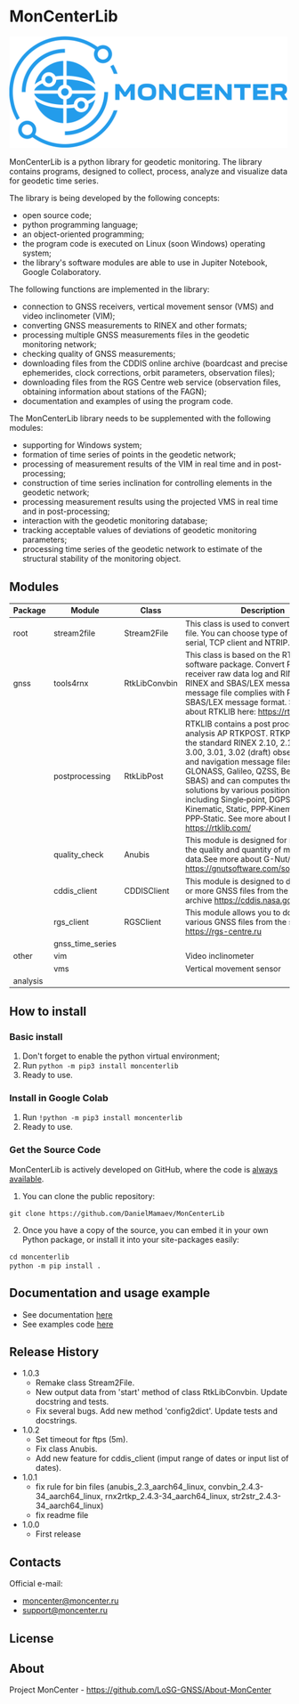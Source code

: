 # MonCenterLib

<img src="https://raw.githubusercontent.com/DanielMamaev/MonCenterLib/main/img/Moncenter.svg" alt="drawing" width="500"/>

MonCenterLib is a python library for geodetic monitoring. The library contains programs, designed to collect, process, analyze and visualize data for geodetic time series.

The library is being developed by the following concepts:
* open source code;
* python programming language;
* an object-oriented programming;
* the program code is executed on Linux (soon Windows) operating system;
* the library's software modules are able to use in Jupiter Notebook, Google Colaboratory.

The following functions are implemented in the library:
* connection to GNSS receivers, vertical movement sensor (VMS) and video inclinometer (VIM);
* converting GNSS measurements to RINEX and other formats;
* processing multiple GNSS measurements files in the geodetic monitoring network;
* checking quality of GNSS measurements;
* downloading files from the CDDIS online archive (boardcast and precise ephemerides, clock corrections, orbit parameters, observation files);
* downloading files from the RGS Centre web service (observation files, obtaining information about stations of the FAGN);
* documentation and examples of using the program code.

The MonCenterLib library needs to be supplemented with the following modules:
* supporting for Windows system;
* formation of time series of points in the geodetic network;
* processing  of measurement results of the VIM in real time and in post-processing;
* construction of time series inclination for controlling elements in the geodetic network;
* processing measurement results using the projected VMS in real time and in post-processing;
* interaction with the geodetic monitoring database;
* tracking acceptable values of deviations of geodetic monitoring parameters;
* processing time series of the geodetic network to estimate of the structural stability of the monitoring object.

## Modules

|Package|Module|Class|Description|Status|
|---|---|---|---|---|
|root |stream2file|Stream2File |This class is used to convert a stream to a file. You can choose type of connections: serial, TCP client and NTRIP. |Ready |
|gnss |tools4rnx|RtkLibConvbin|This class is based on the RTKLib software package. Convert RTCM, receiver raw data log and RINEX file to RINEX and SBAS/LEX message file. SBAS message file complies with RTKLIB SBAS/LEX message format. See more about RTKLIB here: https://rtklib.com/| Ready|
|     |postprocessing|RtkLibPost| RTKLIB contains a post processing analysis AP RTKPOST. RTKPOST inputs the standard RINEX 2.10, 2.11, 2.12, 3.00, 3.01, 3.02 (draft) observation data and navigation message files (GPS, GLONASS, Galileo, QZSS, BeiDou and SBAS) and can computes the positioning solutions by various positioning modes including Single‐point, DGPS/DGNSS, Kinematic, Static, PPP‐Kinematic and PPP‐Static. See more about RTKLIB here: https://rtklib.com/ |Ready|
|     |quality_check|Anubis|This module is designed for monitoring the quality and quantity of multi-GNSS data.See more about G-Nut/Anubis here: https://gnutsoftware.com/software/anubis |Ready|
|     |cddis_client|CDDISClient|This module is designed to download one or more GNSS files from the CDDIS archive https://cddis.nasa.gov/ |Ready|
|     |rgs_client|RGSClient|This module allows you to download various GNSS files from the service https://rgs-centre.ru |Ready|
|     |gnss_time_series|| |Soon|
|other| vim | |  Video inclinometer|Soon |
|     | vms | |Vertical movement sensor |Soon |
|analysis|  | | |Soon |


## How to install
### Basic install

1. Don't forget to enable the python virtual environment;
2. Run `python -m pip3 install moncenterlib`
3. Ready to use.


### Install in Google Colab

1. Run `!python -m pip3 install moncenterlib`
2. Ready to use.

### Get the Source Code
MonCenterLib is actively developed on GitHub, where the code is [always available](https://github.com/DanielMamaev/MonCenterLib).

1. You can clone the public repository:
```
git clone https://github.com/DanielMamaev/MonCenterLib
```

2. Once you have a copy of the source, you can embed it in your own Python package, or install it into your site-packages easily:

```
cd moncenterlib
python -m pip install .
```

## Documentation and usage example
* See documentation [here](https://moncenterlib.readthedocs.io/)
* See examples code [here](examples/README.md)

## Release History
* 1.0.3
    * Remake class Stream2File.
    * New output data from 'start' method of class RtkLibConvbin. Update docstring and tests.
    * Fix several bugs. Add new method 'config2dict'. Update tests and docstrings.
* 1.0.2
    * Set timeout for ftps (5m).
    * Fix class Anubis.
    * Add new feature for cddis_client (imput range of dates or input list of dates).
* 1.0.1
    * fix rule for bin files (anubis_2.3_aarch64_linux, convbin_2.4.3-34_aarch64_linux, rnx2rtkp_2.4.3-34_aarch64_linux, str2str_2.4.3-34_aarch64_linux)
    * fix readme file
* 1.0.0
    * First release

## Contacts
Official e-mail:
+ moncenter@moncenter.ru
+ support@moncenter.ru

## License

## About
Project MonCenter - https://github.com/LoSG-GNSS/About-MonCenter
